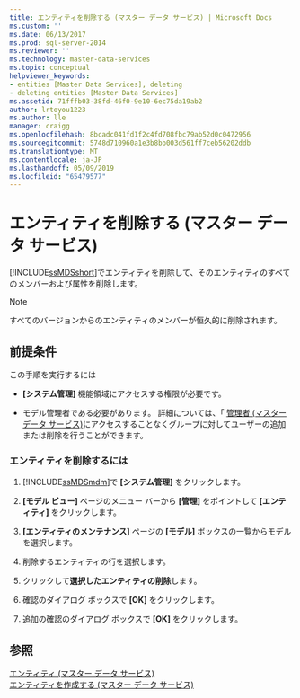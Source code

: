 ```yaml
---
title: エンティティを削除する (マスター データ サービス) | Microsoft Docs
ms.custom: ''
ms.date: 06/13/2017
ms.prod: sql-server-2014
ms.reviewer: ''
ms.technology: master-data-services
ms.topic: conceptual
helpviewer_keywords:
- entities [Master Data Services], deleting
- deleting entities [Master Data Services]
ms.assetid: 71fffb03-38fd-46f0-9e10-6ec75da19ab2
author: lrtoyou1223
ms.author: lle
manager: craigg
ms.openlocfilehash: 8bcadc041fd1f2c4fd708fbc79ab52d0c0472956
ms.sourcegitcommit: 5748d710960a1e3b8bb003d561ff7ceb56202ddb
ms.translationtype: MT
ms.contentlocale: ja-JP
ms.lasthandoff: 05/09/2019
ms.locfileid: "65479577"
---
```

# <a name="delete-an-entity-master-data-services"></a>エンティティを削除する (マスター データ サービス)
  [!INCLUDE[ssMDSshort](../includes/ssmdsshort-md.md)]でエンティティを削除して、そのエンティティのすべてのメンバーおよび属性を削除します。  
  
> [!NOTE]  
>  すべてのバージョンからのエンティティのメンバーが恒久的に削除されます。  
  
## <a name="prerequisites"></a>前提条件  
 この手順を実行するには  
  
-   **[システム管理]** 機能領域にアクセスする権限が必要です。  
  
-   モデル管理者である必要があります。 詳細については、「 [管理者 &#40;マスター データ サービス&#41;](administrators-master-data-services.md)にアクセスすることなくグループに対してユーザーの追加または削除を行うことができます。  
  
### <a name="to-delete-an-entity"></a>エンティティを削除するには  
  
1.  [!INCLUDE[ssMDSmdm](../includes/ssmdsmdm-md.md)]で **[システム管理]** をクリックします。  
  
2.  **[モデル ビュー]** ページのメニュー バーから **[管理]** をポイントして **[エンティティ]** をクリックします。  
  
3.  **[エンティティのメンテナンス]** ページの **[モデル]** ボックスの一覧からモデルを選択します。  
  
4.  削除するエンティティの行を選択します。  
  
5.  クリックして**選択したエンティティの削除**します。  
  
6.  確認のダイアログ ボックスで **[OK]** をクリックします。  
  
7.  追加の確認のダイアログ ボックスで **[OK]** をクリックします。  
  
## <a name="see-also"></a>参照  
 [エンティティ (マスター データ サービス)](../../2014/master-data-services/entities-master-data-services.md)   
 [エンティティを作成する (マスター データ サービス)](../../2014/master-data-services/create-an-entity-master-data-services.md)  
  
  
